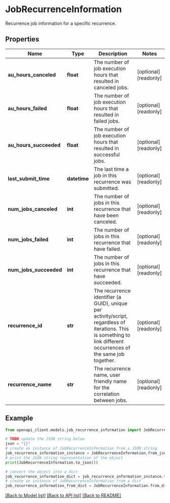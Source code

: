 # JobRecurrenceInformation

Recurrence job information for a specific recurrence.

## Properties

Name | Type | Description | Notes
------------ | ------------- | ------------- | -------------
**au_hours_canceled** | **float** | The number of job execution hours that resulted in canceled jobs. | [optional] [readonly] 
**au_hours_failed** | **float** | The number of job execution hours that resulted in failed jobs. | [optional] [readonly] 
**au_hours_succeeded** | **float** | The number of job execution hours that resulted in successful jobs. | [optional] [readonly] 
**last_submit_time** | **datetime** | The last time a job in this recurrence was submitted. | [optional] [readonly] 
**num_jobs_canceled** | **int** | The number of jobs in this recurrence that have been canceled. | [optional] [readonly] 
**num_jobs_failed** | **int** | The number of jobs in this recurrence that have failed. | [optional] [readonly] 
**num_jobs_succeeded** | **int** | The number of jobs in this recurrence that have succeeded. | [optional] [readonly] 
**recurrence_id** | **str** | The recurrence identifier (a GUID), unique per activity/script, regardless of iterations. This is something to link different occurrences of the same job together. | [optional] [readonly] 
**recurrence_name** | **str** | The recurrence name, user friendly name for the correlation between jobs. | [optional] [readonly] 

## Example

```python
from openapi_client.models.job_recurrence_information import JobRecurrenceInformation

# TODO update the JSON string below
json = "{}"
# create an instance of JobRecurrenceInformation from a JSON string
job_recurrence_information_instance = JobRecurrenceInformation.from_json(json)
# print the JSON string representation of the object
print(JobRecurrenceInformation.to_json())

# convert the object into a dict
job_recurrence_information_dict = job_recurrence_information_instance.to_dict()
# create an instance of JobRecurrenceInformation from a dict
job_recurrence_information_from_dict = JobRecurrenceInformation.from_dict(job_recurrence_information_dict)
```
[[Back to Model list]](../README.md#documentation-for-models) [[Back to API list]](../README.md#documentation-for-api-endpoints) [[Back to README]](../README.md)


